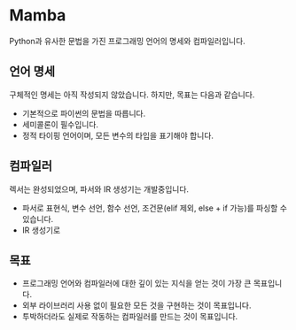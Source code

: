 # Mamba

Python과 유사한 문법을 가진 프로그래밍 언어의 명세와 컴파일러입니다.

## 언어 명세
구체적인 명세는 아직 작성되지 않았습니다. 하지만, 목표는 다음과 같습니다.
- 기본적으로 파이썬의 문법을 따릅니다.
- 세미콜론이 필수입니다.
- 정적 타이핑 언어이며, 모든 변수의 타입을 표기해야 합니다.

## 컴파일러
렉서는 완성되었으며, 파서와 IR 생성기는 개발중입니다.
- 파서로 표현식, 변수 선언, 함수 선언, 조건문(elif 제외, else + if 가능)를 파싱할 수 있습니다.
- IR 생성기로 

## 목표
- 프로그래밍 언어와 컴파일러에 대한 깊이 있는 지식을 얻는 것이 가장 큰 목표입니다.
- 외부 라이브러리 사용 없이 필요한 모든 것을 구현하는 것이 목표입니다.
- 투박하더라도 실제로 작동하는 컴파일러를 만드는 것이 목표입니다.